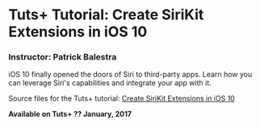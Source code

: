 # Tuts+ Tutorial: Create SiriKit Extensions in iOS 10

### Instructor: Patrick Balestra

iOS 10 finally opened the doors of Siri to third-party apps. Learn how you can leverage Siri's capabilities and integrate your app with it.

Source files for the Tuts+ tutorial: [Create SiriKit Extensions in iOS 10](#)

**Available on Tuts+ ?? January, 2017**
